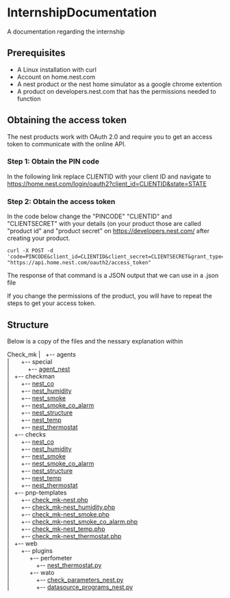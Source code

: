 # InternshipDocumentation
A documentation regarding the internship

## Prerequisites
* A Linux installation with curl
* Account on home.nest.com
* A nest product or the nest home simulator as a google chrome extention
* A product on developers.nest.com that has the permissions needed to function

## Obtaining the access token
The nest products work with OAuth 2.0 and require you to get an access token to communicate with the online API.
### Step 1: Obtain the PIN code
In the following link replace CLIENTID with your client ID and navigate to https://home.nest.com/login/oauth2?client_id=CLIENTID&state=STATE
### Step 2: Obtain the access token
In the code below change the "PINCODE" "CLIENTID" and "CLIENTSECRET" with your details (on your product those are called "product id" and "product secret" on https://developers.nest.com/ after creating your product.
~~~~
curl -X POST -d 'code=PINCODE&client_id=CLIENTID&client_secret=CLIENTSECRET&grant_type=authorization_code' "https://api.home.nest.com/oauth2/access_token" 	
~~~~
The response of that command is a JSON output that we can use in a .json file

If you change the permissions of the product, you will have to repeat the steps to get your access token.

## Structure
Below is a copy of the files and the nessary explanation within

Check_mk
|&nbsp;&nbsp;&nbsp;+-- agents<br />
|&nbsp;&nbsp;&nbsp;&nbsp;&nbsp;&nbsp;&nbsp;+-- special<br />
|&nbsp;&nbsp;&nbsp;&nbsp;&nbsp;&nbsp;&nbsp;&nbsp;&nbsp;&nbsp;&nbsp;+-- [agent_nest](/source/agents/special/agent_nest)<br />
|&nbsp;&nbsp;&nbsp;+-- checkman<br />
|&nbsp;&nbsp;&nbsp;&nbsp;&nbsp;&nbsp;&nbsp;+-- [nest_co](/source/checkman/nest_co)<br />
|&nbsp;&nbsp;&nbsp;&nbsp;&nbsp;&nbsp;&nbsp;+-- [nest_humidity](/source/checkman/nest_humidity)<br />
|&nbsp;&nbsp;&nbsp;&nbsp;&nbsp;&nbsp;&nbsp;+-- [nest_smoke](/source/checkman/nest_smoke)<br />
|&nbsp;&nbsp;&nbsp;&nbsp;&nbsp;&nbsp;&nbsp;+-- [nest_smoke_co_alarm](/source/checkman/nest_smoke_co_alarm)<br />
|&nbsp;&nbsp;&nbsp;&nbsp;&nbsp;&nbsp;&nbsp;+-- [nest_structure](/source/checkman/nest_structure)<br />
|&nbsp;&nbsp;&nbsp;&nbsp;&nbsp;&nbsp;&nbsp;+-- [nest_temp](/source/checkman/nest_temp)<br />
|&nbsp;&nbsp;&nbsp;&nbsp;&nbsp;&nbsp;&nbsp;+-- [nest_thermostat](/source/checkman/nest_thermostat)<br />
|&nbsp;&nbsp;&nbsp;+-- checks<br />
|&nbsp;&nbsp;&nbsp;&nbsp;&nbsp;&nbsp;&nbsp;+-- [nest_co](/source/checks/nest_co)<br />
|&nbsp;&nbsp;&nbsp;&nbsp;&nbsp;&nbsp;&nbsp;+-- [nest_humidity](/source/checks/nest_humidity)<br />
|&nbsp;&nbsp;&nbsp;&nbsp;&nbsp;&nbsp;&nbsp;+-- [nest_smoke](/source/checks/nest_smoke)<br />
|&nbsp;&nbsp;&nbsp;&nbsp;&nbsp;&nbsp;&nbsp;+-- [nest_smoke_co_alarm](/source/checks/nest_smoke_co_alarm)<br />
|&nbsp;&nbsp;&nbsp;&nbsp;&nbsp;&nbsp;&nbsp;+-- [nest_structure](/source/checks/nest_structure)<br />
|&nbsp;&nbsp;&nbsp;&nbsp;&nbsp;&nbsp;&nbsp;+-- [nest_temp](/source/checks/nest_temp)<br />
|&nbsp;&nbsp;&nbsp;&nbsp;&nbsp;&nbsp;&nbsp;+-- [nest_thermostat](/source/checks/nest_thermostat)<br />
|&nbsp;&nbsp;&nbsp;+-- pnp-templates<br />
|&nbsp;&nbsp;&nbsp;&nbsp;&nbsp;&nbsp;&nbsp;+-- [check_mk-nest.php](/source/pnp-templates/check_mk-nest.php)<br />
|&nbsp;&nbsp;&nbsp;&nbsp;&nbsp;&nbsp;&nbsp;+-- [check_mk-nest_humidity.php](/source/pnp-templates/check_mk-nest_humidity.php)<br />
|&nbsp;&nbsp;&nbsp;&nbsp;&nbsp;&nbsp;&nbsp;+-- [check_mk-nest_smoke.php](/source/pnp-templates/check_mk-nest_smoke.php)<br />
|&nbsp;&nbsp;&nbsp;&nbsp;&nbsp;&nbsp;&nbsp;+-- [check_mk-nest_smoke_co_alarm.php](/source/pnp-templates/check_mk-nest_smoke_co_alarm.php)<br />
|&nbsp;&nbsp;&nbsp;&nbsp;&nbsp;&nbsp;&nbsp;+-- [check_mk-nest_temp.php](/source/pnp-templates/check_mk-nest_temp.php)<br />
|&nbsp;&nbsp;&nbsp;&nbsp;&nbsp;&nbsp;&nbsp;+-- [check_mk-nest_thermostat.php](/source/pnp-templates/check_mk-nest_thermostat.php)<br />
|&nbsp;&nbsp;&nbsp;+-- web<br />
|&nbsp;&nbsp;&nbsp;&nbsp;&nbsp;&nbsp;&nbsp;+-- plugins<br />
|&nbsp;&nbsp;&nbsp;&nbsp;&nbsp;&nbsp;&nbsp;&nbsp;&nbsp;&nbsp;&nbsp;&nbsp;+-- perfometer<br />
|&nbsp;&nbsp;&nbsp;&nbsp;&nbsp;&nbsp;&nbsp;&nbsp;&nbsp;&nbsp;&nbsp;&nbsp;&nbsp;&nbsp;&nbsp;&nbsp;+-- [nest_thermostat.py](/source/web/plugins/perfometer/check_mk.py)<br />
|&nbsp;&nbsp;&nbsp;&nbsp;&nbsp;&nbsp;&nbsp;&nbsp;&nbsp;&nbsp;&nbsp;&nbsp;+-- wato<br />
|&nbsp;&nbsp;&nbsp;&nbsp;&nbsp;&nbsp;&nbsp;&nbsp;&nbsp;&nbsp;&nbsp;&nbsp;&nbsp;&nbsp;&nbsp;&nbsp;+-- [check_parameters_nest.py](/source/web/plugins/wato/check_parameters.py)<br />
|&nbsp;&nbsp;&nbsp;&nbsp;&nbsp;&nbsp;&nbsp;&nbsp;&nbsp;&nbsp;&nbsp;&nbsp;&nbsp;&nbsp;&nbsp;&nbsp;+-- [datasource_programs_nest.py](/source/web/plugins/wato/datasource_programs.py)<br />
